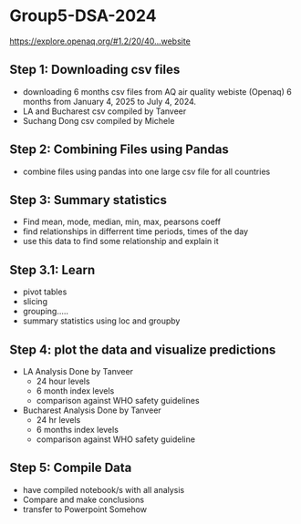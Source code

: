 # Group5-DSA-2024
https://explore.openaq.org/#1.2/20/40...website
## Step 1: Downloading csv files
- downloading 6 months csv files from AQ air quality webiste (Openaq) 6 months from  January 4, 2025 to July 4, 2024.
- LA and Bucharest csv compiled by Tanveer
- Suchang Dong csv compiled by Michele
## Step 2: Combining Files using Pandas
- combine files using pandas into one large csv file for all countries
## Step 3: Summary statistics
- Find mean, mode, median, min, max, pearsons coeff
- find relationships in differrent time periods, times of the day
- use this data to find some relationship and explain it
## Step 3.1: Learn
- pivot tables
- slicing 
- grouping.....
- summary statistics using loc and groupby
## Step 4: plot the data and visualize predictions
- LA Analysis Done by Tanveer
    - 24 hour levels
    - 6 month index levels
    - comparison against WHO safety guidelines
- Bucharest Analysis Done by Tanveer
  - 24 hr levels
  - 6 months index levels
  - comparison against WHO safety guideline
## Step 5: Compile Data 
- have compiled notebook/s with all analysis
- Compare and make conclusions
- transfer to Powerpoint Somehow



